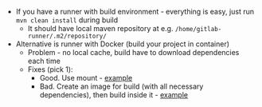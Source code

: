* If you have a runner with build environment - everything is easy, just run `mvn clean install` during build
    * It should have local maven repository at e.g. `/home/gitlab-runner/.m2/repository/`
* Alternative is runner with Docker (build your project in container)
    * Problem - no local cache, build have to download dependencies each time
    * Fixes (pick 1):
        * Good. Use mount - [example](mount-for-build)
        * Bad. Create an image for build (with all necessary dependencies), then build inside it - [example](image-for-build)

